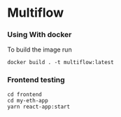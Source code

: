 # Multiflow


### Using With docker

To build the image run

```
docker build . -t multiflow:latest
```


### Frontend testing

```
cd frontend
cd my-eth-app
yarn react-app:start
```
